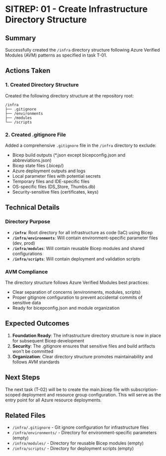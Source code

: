 # SITREP: 01 - Create Infrastructure Directory Structure

## Summary
Successfully created the `/infra` directory structure following Azure Verified Modules (AVM) patterns as specified in task T-01.

## Actions Taken

### 1. Created Directory Structure
Created the following directory structure at the repository root:
```
/infra
├── .gitignore
├── /environments
├── /modules
└── /scripts
```

### 2. Created .gitignore File
Added a comprehensive `.gitignore` file in the `/infra` directory to exclude:
- Bicep build outputs (*.json except bicepconfig.json and abbreviations.json)
- Bicep state files (.bicep/)
- Azure deployment outputs and logs
- Local parameter files with potential secrets
- Temporary files and IDE-specific files
- OS-specific files (DS_Store, Thumbs.db)
- Security-sensitive files (certificates, keys)

## Technical Details

### Directory Purpose
- **`/infra`**: Root directory for all infrastructure as code (IaC) using Bicep
- **`/infra/environments`**: Will contain environment-specific parameter files (dev, prod)
- **`/infra/modules`**: Will contain reusable Bicep modules and shared configurations
- **`/infra/scripts`**: Will contain deployment and validation scripts

### AVM Compliance
The directory structure follows Azure Verified Modules best practices:
- Clear separation of concerns (environments, modules, scripts)
- Proper gitignore configuration to prevent accidental commits of sensitive data
- Ready for bicepconfig.json and module organization

## Expected Outcomes

1. **Foundation Ready**: The infrastructure directory structure is now in place for subsequent Bicep development
2. **Security**: The .gitignore ensures that sensitive files and build artifacts won't be committed
3. **Organization**: Clear directory structure promotes maintainability and follows AVM standards

## Next Steps

The next task (T-02) will be to create the main.bicep file with subscription-scoped deployment and resource group configuration. This will serve as the entry point for all Azure resource deployments.

## Related Files
- `/infra/.gitignore` - Git ignore configuration for infrastructure files
- `/infra/environments/` - Directory for environment-specific parameters (empty)
- `/infra/modules/` - Directory for reusable Bicep modules (empty)
- `/infra/scripts/` - Directory for deployment scripts (empty)
